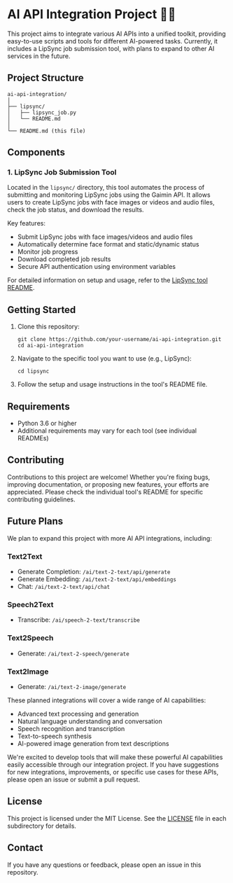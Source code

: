 # AI API Integration Project 🚀🤖

This project aims to integrate various AI APIs into a unified toolkit, providing easy-to-use scripts and tools for different AI-powered tasks. Currently, it includes a LipSync job submission tool, with plans to expand to other AI services in the future.

## Project Structure

```
ai-api-integration/
│
├── lipsync/
│   ├── lipsync_job.py
│   └── README.md
│
└── README.md (this file)
```

## Components

### 1. LipSync Job Submission Tool

Located in the `lipsync/` directory, this tool automates the process of submitting and monitoring LipSync jobs using the Gaimin API. It allows users to create LipSync jobs with face images or videos and audio files, check the job status, and download the results.

Key features:
- Submit LipSync jobs with face images/videos and audio files
- Automatically determine face format and static/dynamic status
- Monitor job progress
- Download completed job results
- Secure API authentication using environment variables

For detailed information on setup and usage, refer to the [LipSync tool README](lipsync/README.md).

## Getting Started

1. Clone this repository:
   ```
   git clone https://github.com/your-username/ai-api-integration.git
   cd ai-api-integration
   ```

2. Navigate to the specific tool you want to use (e.g., LipSync):
   ```
   cd lipsync
   ```

3. Follow the setup and usage instructions in the tool's README file.

## Requirements

- Python 3.6 or higher
- Additional requirements may vary for each tool (see individual READMEs)

## Contributing

Contributions to this project are welcome! Whether you're fixing bugs, improving documentation, or proposing new features, your efforts are appreciated. Please check the individual tool's README for specific contributing guidelines.

## Future Plans

We plan to expand this project with more AI API integrations, including:

### Text2Text
- Generate Completion: `/ai/text-2-text/api/generate`
- Generate Embedding: `/ai/text-2-text/api/embeddings`
- Chat: `/ai/text-2-text/api/chat`

### Speech2Text
- Transcribe: `/ai/speech-2-text/transcribe`

### Text2Speech
- Generate: `/ai/text-2-speech/generate`

### Text2Image
- Generate: `/ai/text-2-image/generate`

These planned integrations will cover a wide range of AI capabilities:
- Advanced text processing and generation
- Natural language understanding and conversation
- Speech recognition and transcription
- Text-to-speech synthesis
- AI-powered image generation from text descriptions

We're excited to develop tools that will make these powerful AI capabilities easily accessible through our integration project. If you have suggestions for new integrations, improvements, or specific use cases for these APIs, please open an issue or submit a pull request.

## License

This project is licensed under the MIT License. See the [LICENSE](LICENSE) file in each subdirectory for details.

## Contact

If you have any questions or feedback, please open an issue in this repository.

